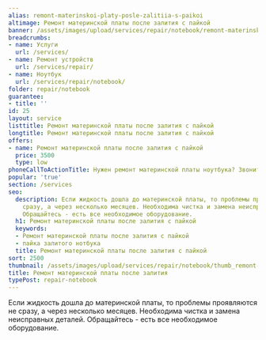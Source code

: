 ```yaml
---
alias: remont-materinskoi-platy-posle-zalitiia-s-paikoi
altimage: Ремонт материнской платы после залития с пайкой
banner: /assets/images/upload/services/repair/notebook/remont-materinskoi-platy-posle-zalitiia-s-paikoi.jpg
breadcrumbs:
- name: Услуги
  url: /services/
- name: Ремонт устройств
  url: /services/repair/
- name: Ноутбук
  url: /services/repair/notebook/
folder: repair/notebook
guarantee:
- title: ''
id: 25
layout: service
listtitle: Ремонт материнской платы после залития с пайкой
longtitle: Ремонт материнской платы после залития с пайкой
offers:
- name: Ремонт материнской платы после залития с пайкой
  price: 3500
  type: low
phoneCallToActionTitle: Нужен ремонт материнской платы ноутбука? Звоните!
popular: 'true'
section: /services
seo:
  description: Если жидкость дошла до материнской платы, то проблемы проявляются не
    сразу, а через несколько месяцев. Необходима чистка и замена неисправных деталей.
    Обращайтесь - есть все необходимое оборудование.
  h1: Ремонт материнской платы после залития с пайкой
  keywords:
  - Ремонт материнской платы после залития с пайкой
  - пайка залитого нотбука
  title: Ремонт материнской платы после залития с пайкой
sort: 2500
thumbnail: /assets/images/upload/services/repair/notebook/thumb_remont-materinskoi-platy-posle-zalitiia-s-paikoi.jpg
title: Ремонт материнской платы после залития
typePost: repair-notebook
---
```

Если жидкость дошла до материнской платы, то проблемы проявляются не сразу, а через несколько месяцев. Необходима чистка и замена неисправных деталей. Обращайтесь - есть все необходимое оборудование.